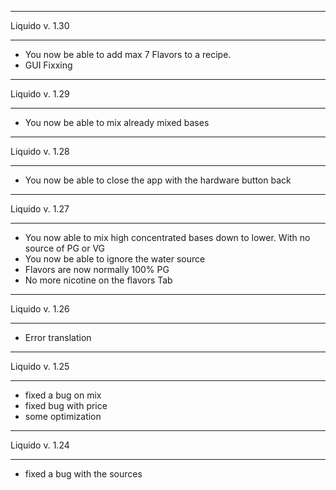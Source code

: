 *********************
Liquido v. 1.30
*********************

* You now be able to add max 7 Flavors to a recipe.
* GUI Fixxing

*********************
Liquido v. 1.29
*********************

* You now be able to mix already mixed bases

*********************
Liquido v. 1.28
*********************

* You now be able to close the app with the hardware button back

*********************
Liquido v. 1.27
*********************

* You now able to mix high concentrated bases down to lower. With no source of PG or VG
* You now be able to ignore the water source
* Flavors are now normally 100% PG
* No more nicotine on the flavors Tab

*********************
Liquido v. 1.26
*********************

* Error translation

*********************
Liquido v. 1.25
*********************

* fixed a bug on mix
* fixed bug with price
* some optimization

*********************
Liquido v. 1.24
*********************

* fixed a bug with the sources
